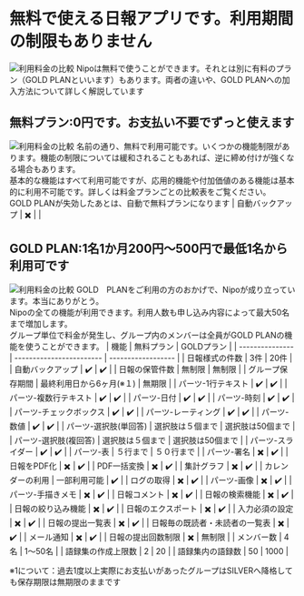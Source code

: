 # 無料で使える日報アプリです。利用期間の制限もありません
![利用料金の比較](/price/price.png)
Nipoは無料で使うことができます。それとは別に有料のプラン（GOLD PLANといいます）もあります。両者の違いや、GOLD PLANへの加入方法について詳しく解説しています

## 無料プラン:0円です。お支払い不要でずっと使えます
![利用料金の比較](/price/free.png)
名前の通り、無料で利用可能です。いくつかの機能制限があります。機能の制限については緩和されることもあれば、逆に締め付けが強くなる場合もあります。  
基本的な機能はすべて利用可能ですが、応用的機能や付加価値のある機能は基本的に利用不可能です。詳しくは料金プランごとの比較表をご覧ください。  
GOLD PLANが失効したあとは、自動で無料プランになります
| 自動バックアップ | :heavy_multiplication_x:      |         |

## GOLD PLAN:1名1か月200円～500円で最低1名から利用可です
![利用料金の比較](/price/gold.png)
GOLD　PLANをご利用の方のおかげで、Nipoが成り立っています。本当にありがとう。  
Nipoの全ての機能が利用できます。利用人数も申し込み内容によって最大50名まで増加します。  
グループ単位で料金が発生し、グループ内のメンバーは全員がGOLD PLANの機能を使うことができます。
| 機能              | 無料プラン                    | GOLDプラン            |
| --------------- | ------------------------ | ------------------ |
| 日報様式の件数         | 3件                       | 20件                |
| 自動バックアップ        | :heavy_check_mark:       | :heavy_check_mark: |
| 日報の保管件数         | 無制限                      | 無制限                |
| グループ保存期間        | 最終利用日から6ヶ月(※１)               | 無期限                |
| パーツ-1行テキスト      | :heavy_check_mark:       | :heavy_check_mark: |
| パーツ-複数行テキスト     | :heavy_check_mark:       | :heavy_check_mark: |
| パーツ-日付          | :heavy_check_mark:       | :heavy_check_mark: |
| パーツ-時刻          | :heavy_check_mark:       | :heavy_check_mark: |
| パーツ-チェックボックス    | :heavy_check_mark:       | :heavy_check_mark: |
| パーツ-レーティング      | :heavy_check_mark:       | :heavy_check_mark: |
| パーツ-数値          | :heavy_check_mark:       | :heavy_check_mark: |
| パーツ-選択肢(単回答)    | 選択肢は５個まで                 | 選択肢は50個まで          |
| パーツ-選択肢(複回答)    | 選択肢は５個まで                 | 選択肢は50個まで          |
| パーツ-スライダー       | :heavy_check_mark:       | :heavy_check_mark: |
| パーツ-表           | ５行まで                     | ５０行まで              |
| パーツ-署名          | :heavy_multiplication_x: | :heavy_check_mark: |
| 日報をPDF化         | :heavy_multiplication_x: | :heavy_check_mark: |
| PDF一括変換         | :heavy_multiplication_x: | :heavy_check_mark: |
| 集計グラフ           | :heavy_multiplication_x: | :heavy_check_mark: |
| カレンダーの利用        | 一部利用可能                   | :heavy_check_mark: |
| ログの取得           | :heavy_multiplication_x: | :heavy_check_mark: |
| パーツ-画像          | :heavy_multiplication_x: | :heavy_check_mark: |
| パーツ-手描きメモ       | :heavy_multiplication_x: | :heavy_check_mark: |
| 日報コメント          | :heavy_multiplication_x: | :heavy_check_mark: |
| 日報の検索機能         | :heavy_multiplication_x: | :heavy_check_mark: |
| 日報の絞り込み機能       | :heavy_multiplication_x: | :heavy_check_mark: |
| 日報のエクスポート       | :heavy_multiplication_x: | :heavy_check_mark: |
| 入力必須の設定         | :heavy_multiplication_x: | :heavy_check_mark: |
| 日報の提出一覧表        | :heavy_multiplication_x: | :heavy_check_mark: |
| 日報毎の既読者・未読者の一覧表 | :heavy_multiplication_x: | :heavy_check_mark: |
| メール通知           | :heavy_multiplication_x: | :heavy_check_mark: |
| 日報の提出回数制限       | :heavy_multiplication_x: | 無制限                |
| メンバー数           | 4名                       | 1〜50名              |
| 語録集の作成上限数       | 2                        | 20                 |
| 語録集内の語録数        | 50                       | 1000               |

※1について：過去1度以上実際にお支払いがあったグループはSILVERへ降格しても保存期限は無期限のままです
<Price />